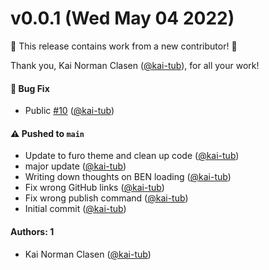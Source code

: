 # v0.0.1 (Wed May 04 2022)

:tada: This release contains work from a new contributor! :tada:

Thank you, Kai Norman Clasen ([@kai-tub](https://github.com/kai-tub)), for all your work!

#### 🐛 Bug Fix

- Public [#10](https://github.com/kai-tub/ben-docs/pull/10) ([@kai-tub](https://github.com/kai-tub))

#### ⚠️ Pushed to `main`

- Update to furo theme and clean up code ([@kai-tub](https://github.com/kai-tub))
- major update ([@kai-tub](https://github.com/kai-tub))
- Writing down thoughts on BEN loading ([@kai-tub](https://github.com/kai-tub))
- Fix wrong GitHub links ([@kai-tub](https://github.com/kai-tub))
- Fix wrong publish command ([@kai-tub](https://github.com/kai-tub))
- Initial commit ([@kai-tub](https://github.com/kai-tub))

#### Authors: 1

- Kai Norman Clasen ([@kai-tub](https://github.com/kai-tub))

